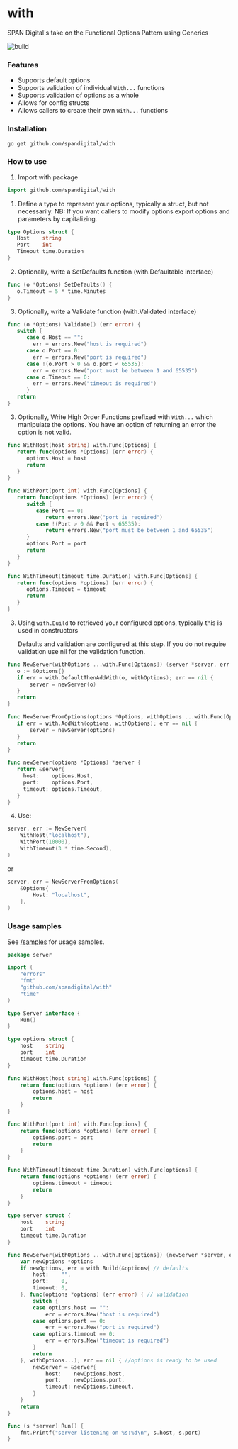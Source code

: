 # with
SPAN Digital's take on the Functional Options Pattern using Generics

![build](https://github.com/spandigital/with/actions/workflows/go.yml/badge.svg)

### Features
- Supports default options
- Supports validation of individual `With...` functions 
- Supports validation of options as a whole 
- Allows for config structs 
- Allows callers to create their own `With...` functions

### Installation

```bash
go get github.com/spandigital/with
```

### How to use

1. Import with package

```go
import github.com/spandigital/with
```

1. Define a type to represent your options, typically a struct, but not necessarily.
   NB: If you want callers to modify options export options and parameters by capitalizing. 
```go
type Options struct {
   Host    string
   Port    int
   Timeout time.Duration
}
```

2. Optionally, write a SetDefaults function (with.Defaultable interface)

```go
func (o *Options) SetDefaults() {
   o.Timeout = 5 * time.Minutes
}
```

3. Optionally, write a Validate function (with.Validated interface) 

```go
func (o *Options) Validate() (err error) {
   switch {
      case o.Host == "":
        err = errors.New("host is required")
      case o.Port == 0:
        err = errors.New("port is required")
      case !(o.Port > 0 && o.port < 65535):
        err = errors.New("port must be between 1 and 65535")
      case o.Timeout == 0:
        err = errors.New("timeout is required")
      }
   return
}
```

3. Optionally, Write High Order Functions prefixed with ``With...`` which manipulate the options.
   You have an option of returning an error the option is not valid.

```go
func WithHost(host string) with.Func[Options] {
   return func(options *Options) (err error) {
      options.Host = host
      return
   }
}

func WithPort(port int) with.Func[Options] {
   return func(options *Options) (err error) {
      switch {
         case Port == 0:
            return errors.New("port is required")
         case !(Port > 0 && Port < 65535):
            return errors.New("port must be between 1 and 65535")
      }
      options.Port = port
      return
   }
}

func WithTimeout(timeout time.Duration) with.Func[Options] {
   return func(options *options) (err error) {
      options.Timeout = timeout
      return
   }
}
```

3. Using `with.Build` to retrieved your configured options, typically this is used in constructors

   Defaults and validation are configured at this step. If you do not require validation use nil
   for the validation function.

```go
func NewServer(withOptions ...with.Func[Options]) (server *server, err error) {
   o := &Options{}
   if err = with.DefaultThenAddWith(o, withOptions); err == nil {
	   server = newServer(o)
   }
   return
}

func NewServerFromOptions(options *Options, withOptions ...with.Func[Options]) (server *server, err error) {
   if err = with.AddWith(options, withOptions); err == nil {
	   server = newServer(options)
   }
   return
}

func newServer(options *Options) *server {
   return &server{
     host:    options.Host,
     port:    options.Port,
     timeout: options.Timeout,
   }
}
```

4. Use:

```go
server, err := NewServer(
	WithHost("localhost"),
	WithPort(10000),
	WithTimeout(3 * time.Second),
)
```

or

```go
server, err = NewServerFromOptions(
	&Options{
	    Host: "localhost",	
    },   
)
```

### Usage samples

See [/samples](/samples) for usage samples.

```go
package server

import (
	"errors"
	"fmt"
	"github.com/spandigital/with"
	"time"
)

type Server interface {
	Run()
}

type options struct {
	host    string
	port    int
	timeout time.Duration
}

func WithHost(host string) with.Func[options] {
	return func(options *options) (err error) {
		options.host = host
		return
	}
}

func WithPort(port int) with.Func[options] {
	return func(options *options) (err error) {
		options.port = port
		return
	}
}

func WithTimeout(timeout time.Duration) with.Func[options] {
	return func(options *options) (err error) {
		options.timeout = timeout
		return
	}
}

type server struct {
	host    string
	port    int
	timeout time.Duration
}

func NewServer(withOptions ...with.Func[options]) (newServer *server, err error) {
	var newOptions *options
	if newOptions, err = with.Build(&options{ // defaults
		host:    "",
		port:    0,
		timeout: 0,
	}, func(options *options) (err error) { // validation
		switch {
		case options.host == "":
			err = errors.New("host is required")
		case options.port == 0:
			err = errors.New("port is required")
		case options.timeout == 0:
			err = errors.New("timeout is required")
		}
		return
	}, withOptions...); err == nil { //options is ready to be used
		newServer = &server{
			host:    newOptions.host,
			port:    newOptions.port,
			timeout: newOptions.timeout,
		}
	}
	return
}

func (s *server) Run() {
	fmt.Printf("server listening on %s:%d\n", s.host, s.port)
}
```


